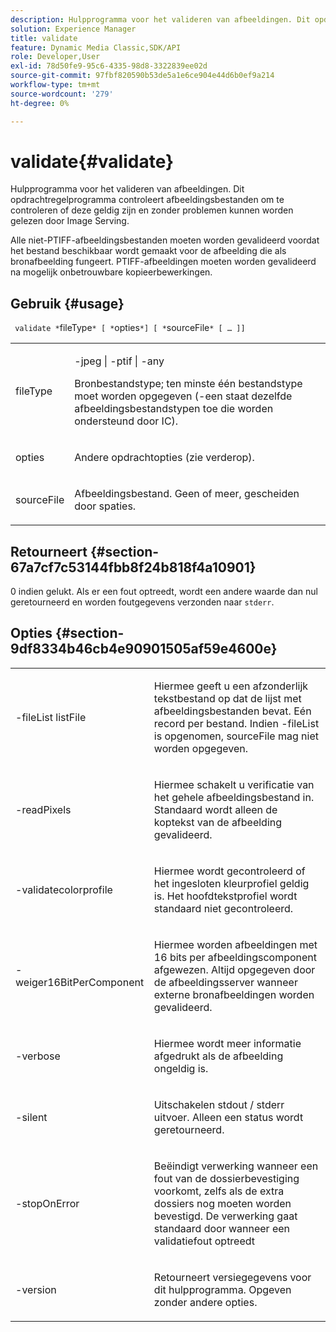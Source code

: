 ```yaml
---
description: Hulpprogramma voor het valideren van afbeeldingen. Dit opdrachtregelprogramma controleert afbeeldingsbestanden om er zeker van te zijn dat deze geldig zijn en dat de Image Serving ze zonder problemen kan lezen.
solution: Experience Manager
title: validate
feature: Dynamic Media Classic,SDK/API
role: Developer,User
exl-id: 78d50fe9-95c6-4335-98d8-3322839ee02d
source-git-commit: 97fbf820590b53de5a1e6ce904e44d6b0ef9a214
workflow-type: tm+mt
source-wordcount: '279'
ht-degree: 0%

---
```


# validate{#validate}

Hulpprogramma voor het valideren van afbeeldingen. Dit opdrachtregelprogramma controleert afbeeldingsbestanden om te controleren of deze geldig zijn en zonder problemen kunnen worden gelezen door Image Serving.

Alle niet-PTIFF-afbeeldingsbestanden moeten worden gevalideerd voordat het bestand beschikbaar wordt gemaakt voor de afbeelding die als bronafbeelding fungeert. PTIFF-afbeeldingen moeten worden gevalideerd na mogelijk onbetrouwbare kopieerbewerkingen.

## Gebruik {#usage}

` validate *`fileType`* [ *`opties`*] [ *`sourceFile`* [ … ]]`

<table id="simpletable_D2C6B20E1007433AB4184A73046A44F0"> 
 <tr class="strow"> 
  <td class="stentry"> <p> <span class="codeph"> <span class="varname"> fileType </span> </span> </p> </td> 
  <td class="stentry"> <p> <span class="codeph"> -jpeg | -ptif | -any </span> </p> <p>Bronbestandstype; ten minste één bestandstype moet worden opgegeven (-een staat dezelfde afbeeldingsbestandstypen toe die worden ondersteund door IC). </p> </td> 
 </tr> 
 <tr class="strow"> 
  <td class="stentry"> <p> <span class="codeph"> <span class="varname"> opties </span> </span> </p> </td> 
  <td class="stentry"> <p>Andere opdrachtopties (zie verderop). </p> </td> 
 </tr> 
 <tr class="strow"> 
  <td class="stentry"> <p> <span class="codeph"> <span class="varname"> sourceFile </span> </span> </p> </td> 
  <td class="stentry"> <p> Afbeeldingsbestand. Geen of meer, gescheiden door spaties. </p> </td> 
 </tr> 
</table>

## Retourneert {#section-67a7cf7c53144fbb8f24b818f4a10901}

0 indien gelukt. Als er een fout optreedt, wordt een andere waarde dan nul geretourneerd en worden foutgegevens verzonden naar `stderr`.

## Opties {#section-9df8334b46cb4e90901505af59e4600e}

<table id="simpletable_004B1A29BDFD40A9B89E4CBD23119B3F"> 
 <tr class="strow"> 
  <td class="stentry"> <p> <span class="codeph"> -fileList <span class="varname"> listFile </span> </span> </p> </td> 
  <td class="stentry"> <p>Hiermee geeft u een afzonderlijk tekstbestand op dat de lijst met afbeeldingsbestanden bevat. Eén record per bestand. Indien <span class="codeph"> -fileList </span> is opgenomen, <span class="varname"> sourceFile </span> mag niet worden opgegeven. </p> </td> 
 </tr> 
 <tr class="strow"> 
  <td class="stentry"> <p> <span class="codeph"> -readPixels </span> </p> </td> 
  <td class="stentry"> <p>Hiermee schakelt u verificatie van het gehele afbeeldingsbestand in. Standaard wordt alleen de koptekst van de afbeelding gevalideerd. </p> </td> 
 </tr> 
 <tr class="strow"> 
  <td class="stentry"> <p> <span class="codeph"> -validatecolorprofile </span> </p> </td> 
  <td class="stentry"> <p>Hiermee wordt gecontroleerd of het ingesloten kleurprofiel geldig is. Het hoofdtekstprofiel wordt standaard niet gecontroleerd. </p> </td> 
 </tr> 
 <tr class="strow"> 
  <td class="stentry"> <p> <span class="codeph"> -weiger16BitPerComponent </span> </p> </td> 
  <td class="stentry"> <p> Hiermee worden afbeeldingen met 16 bits per afbeeldingscomponent afgewezen. Altijd opgegeven door de afbeeldingsserver wanneer externe bronafbeeldingen worden gevalideerd. </p> </td> 
 </tr> 
 <tr class="strow"> 
  <td class="stentry"> <p> <span class="codeph"> -verbose </span> </p> </td> 
  <td class="stentry"> <p> Hiermee wordt meer informatie afgedrukt als de afbeelding ongeldig is. </p> </td> 
 </tr> 
 <tr class="strow"> 
  <td class="stentry"> <p> <span class="codeph"> -silent </span> </p> </td> 
  <td class="stentry"> <p>Uitschakelen <span class="codeph"> stdout </span>/ <span class="codeph"> stderr </span> uitvoer. Alleen een status wordt geretourneerd. </p> </td> 
 </tr> 
 <tr class="strow"> 
  <td class="stentry"> <p> <span class="codeph"> -stopOnError </span> </p> </td> 
  <td class="stentry"> <p>Beëindigt verwerking wanneer een fout van de dossierbevestiging voorkomt, zelfs als de extra dossiers nog moeten worden bevestigd. De verwerking gaat standaard door wanneer een validatiefout optreedt </p> </td> 
 </tr> 
 <tr class="strow"> 
  <td class="stentry"> <p> <span class="codeph"> -version </span> </p> </td> 
  <td class="stentry"> <p>Retourneert versiegegevens voor dit hulpprogramma. Opgeven zonder andere opties. </p> </td> 
 </tr> 
</table>
